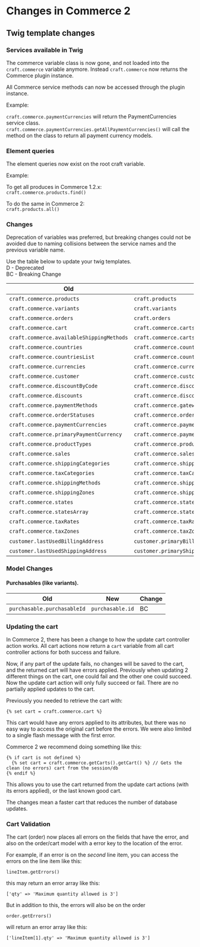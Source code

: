 # Changes in Commerce 2

## Twig template changes

### Services available in Twig

The commerce variable class is now gone, and not loaded into the `craft.commerce` variable anymore. Instead `craft.commerce` now returns the Commerce plugin instance.

All Commerce service methods can now be accessed through the plugin instance.

Example:

`craft.commerce.paymentCurrencies` will return the PaymentCurrencies service class.  
`craft.commerce.paymentCurrencies.getAllPaymentCurrencies()` will call the method on the class to return all payment currency models.
 
 ### Element queries 

The element queries now exist on the root craft variable.

Example:

To get all produces in Commerce 1.2.x:  
`craft.commerce.products.find()`  

To do the same in Commerce 2:  
`craft.products.all()`


### Changes

Deprecation of variables was preferred, but breaking changes could not be avoided due to naming collisions between the service names and the previous variable name.

Use the table below to update your twig templates.  
D - Deprecated  
BC - Breaking Change  

| Old                                       | New                                                       | Change 
|-------------------------------------------|-----------------------------------------------------------|--------
| `craft.commerce.products`                 | `craft.products`                                          | BC     
| `craft.commerce.variants`                 | `craft.variants`                                          | BC     
| `craft.commerce.orders`                   | `craft.orders`                                            | BC     
| `craft.commerce.cart`                     | `craft.commerce.carts.cart`                               | D      
| `craft.commerce.availableShippingMethods` | `craft.commerce.carts.cart.availableShippingMethods`      | D      
| `craft.commerce.countries`                | `craft.commerce.countries.allCountries`                   | BC     
| `craft.commerce.countriesList`            | `craft.commerce.countries.allCountriesAsList`             | D      
| `craft.commerce.currencies`               | `craft.commerce.currencies.allCurrencies`                 | BC     
| `craft.commerce.customer`                 | `craft.commerce.customers.customer`                       | D      
| `craft.commerce.discountByCode`           | `craft.commerce.discounts.discountByCode`                 | D      
| `craft.commerce.discounts`                | `craft.commerce.discounts.allDiscounts`                   | BC     
| `craft.commerce.paymentMethods`           | `craft.commerce.gateways.allCustomerEnabledGateways`      | BC     
| `craft.commerce.orderStatuses`            | `craft.commerce.orderStatuses.allOrderStatuses`           | BC     
| `craft.commerce.paymentCurrencies`        | `craft.commerce.paymentCurrencies.allPaymentCurrencies`   | BC     
| `craft.commerce.primaryPaymentCurrency`   | `craft.commerce.paymentCurrencies.primaryPaymentCurrency` | D      
| `craft.commerce.productTypes`             | `craft.commerce.productTypes.allProductTypes`             | BC     
| `craft.commerce.sales`                    | `craft.commerce.sales.allSales`                           | BC     
| `craft.commerce.shippingCategories`       | `craft.commerce.shippingCategories.allShippingCategories` | BC     
| `craft.commerce.taxCategories`            | `craft.commerce.taxCategories.allTaxCategories`           | BC     
| `craft.commerce.shippingMethods`          | `craft.commerce.shippingMethods.allShippingMethods`       | BC     
| `craft.commerce.shippingZones`            | `craft.commerce.shippingZones.allShippingZones`           | BC     
| `craft.commerce.states`                   | `craft.commerce.states.allStates`                         | BC     
| `craft.commerce.statesArray`              | `craft.commerce.states.allStatesAsList`                   | D      
| `craft.commerce.taxRates`                 | `craft.commerce.taxRates.allTaxRates`                     | BC     
| `craft.commerce.taxZones`                 | `craft.commerce.taxZones.allTaxZones`                     | BC   
| `customer.lastUsedBillingAddress`         | `customer.primaryBillingAddress`                          | BC  
| `customer.lastUsedShippingAddress`        | `customer.primaryShippingAddress`                         | BC  


### Model Changes

#### Purchasables (like variants).

| Old                                       | New                                                       | Change 
|-------------------------------------------|-----------------------------------------------------------|--------
| `purchasable.purchasableId`               | `purchasable.id`                                          | BC   

### Updating the cart

In Commerce 2, there has been a change to how the update cart controller action works. All cart actions now return a `cart` variable from all cart controller actions for both success and failure.

Now, if any part of the update fails, no changes will be saved to the cart, and the returned cart will have errors applied. Previously when updating 2 different things on the cart, one could fail and the other one could succeed. Now the update cart action will only fully succeed or fail. There are no partially applied updates to the cart.

Previously you needed to retrieve the cart with:

```
{% set cart = craft.commerce.cart %}
```

This cart would have any errors applied to its attributes, but there was no easy way to access the original cart before the errors. We were also limited to a single flash message with the first error.

Commerce 2 we recommend doing something like this:

```
{% if cart is not defined %}
  {% set cart = craft.commerce.getCarts().getCart() %} // Gets the clean (no errors) cart from the session/db
{% endif %}
```

This allows you to use the cart returned from the update cart actions (with its errors applied), or the last known good cart.

The changes mean a faster cart that reduces the number of database updates.

### Cart Validation

The cart (order) now places all errors on the fields that have the error, and also on the order/cart model with a error key to the location of the error.

For example, if an error is on the *second* line item, you can access the errors on the line item like this:

```
lineItem.getErrors()
```

this may return an error array like this: 

```
['qty' => 'Maximum quantity allowed is 3']
```

But in addition to this, the errors will also be on the order

```
order.getErrors()
```

will return an error array like this:

```
['lineItem[1].qty' => 'Maximum quantity allowed is 3']
```
